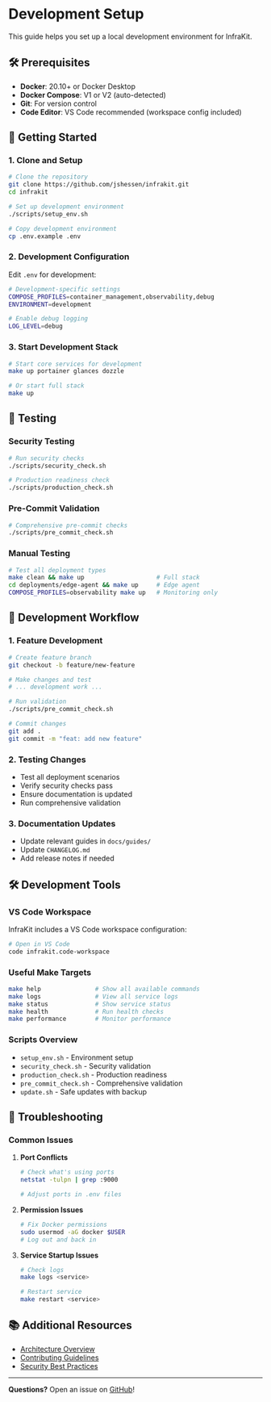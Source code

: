# Development Setup

This guide helps you set up a local development environment for InfraKit.

## 🛠️ Prerequisites

- **Docker**: 20.10+ or Docker Desktop
- **Docker Compose**: V1 or V2 (auto-detected)
- **Git**: For version control
- **Code Editor**: VS Code recommended (workspace config included)

## 🚀 Getting Started

### 1. Clone and Setup
```bash
# Clone the repository
git clone https://github.com/jshessen/infrakit.git
cd infrakit

# Set up development environment
./scripts/setup_env.sh

# Copy development environment
cp .env.example .env
```

### 2. Development Configuration

Edit `.env` for development:
```bash
# Development-specific settings
COMPOSE_PROFILES=container_management,observability,debug
ENVIRONMENT=development

# Enable debug logging
LOG_LEVEL=debug
```

### 3. Start Development Stack
```bash
# Start core services for development
make up portainer glances dozzle

# Or start full stack
make up
```

## 🧪 Testing

### Security Testing
```bash
# Run security checks
./scripts/security_check.sh

# Production readiness check
./scripts/production_check.sh
```

### Pre-Commit Validation
```bash
# Comprehensive pre-commit checks
./scripts/pre_commit_check.sh
```

### Manual Testing
```bash
# Test all deployment types
make clean && make up                    # Full stack
cd deployments/edge-agent && make up     # Edge agent
COMPOSE_PROFILES=observability make up   # Monitoring only
```

## 📝 Development Workflow

### 1. Feature Development
```bash
# Create feature branch
git checkout -b feature/new-feature

# Make changes and test
# ... development work ...

# Run validation
./scripts/pre_commit_check.sh

# Commit changes
git add .
git commit -m "feat: add new feature"
```

### 2. Testing Changes
- Test all deployment scenarios
- Verify security checks pass
- Ensure documentation is updated
- Run comprehensive validation

### 3. Documentation Updates
- Update relevant guides in `docs/guides/`
- Update `CHANGELOG.md`
- Add release notes if needed

## 🛠️ Development Tools

### VS Code Workspace
InfraKit includes a VS Code workspace configuration:
```bash
# Open in VS Code
code infrakit.code-workspace
```

### Useful Make Targets
```bash
make help               # Show all available commands
make logs               # View all service logs
make status             # Show service status
make health             # Run health checks
make performance        # Monitor performance
```

### Scripts Overview
- `setup_env.sh` - Environment setup
- `security_check.sh` - Security validation
- `production_check.sh` - Production readiness
- `pre_commit_check.sh` - Comprehensive validation
- `update.sh` - Safe updates with backup

## 🔧 Troubleshooting

### Common Issues

1. **Port Conflicts**
   ```bash
   # Check what's using ports
   netstat -tulpn | grep :9000
   
   # Adjust ports in .env files
   ```

2. **Permission Issues**
   ```bash
   # Fix Docker permissions
   sudo usermod -aG docker $USER
   # Log out and back in
   ```

3. **Service Startup Issues**
   ```bash
   # Check logs
   make logs <service>
   
   # Restart service
   make restart <service>
   ```

## 📚 Additional Resources

- [Architecture Overview](ARCHITECTURE.md)
- [Contributing Guidelines](CONTRIBUTING.md)
- [Security Best Practices](../guides/SECRETS_SETUP.md)

---

**Questions?** Open an issue on [GitHub](https://github.com/jshessen/infrakit/issues)!
